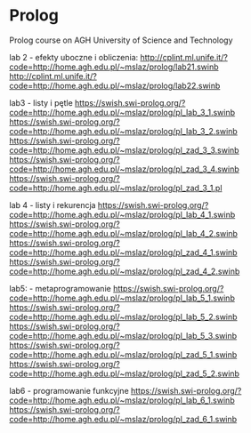 # Prolog
Prolog course on AGH University of Science and Technology

lab 2 - efekty uboczne i obliczenia:
http://cplint.ml.unife.it/?code=http://home.agh.edu.pl/~mslaz/prolog/lab21.swinb
http://cplint.ml.unife.it/?code=http://home.agh.edu.pl/~mslaz/prolog/lab22.swinb

lab3 - listy i pętle
https://swish.swi-prolog.org/?code=http://home.agh.edu.pl/~mslaz/prolog/pl_lab_3_1.swinb
https://swish.swi-prolog.org/?code=http://home.agh.edu.pl/~mslaz/prolog/pl_lab_3_2.swinb
https://swish.swi-prolog.org/?code=http://home.agh.edu.pl/~mslaz/prolog/pl_zad_3_3.swinb
https://swish.swi-prolog.org/?code=http://home.agh.edu.pl/~mslaz/prolog/pl_zad_3_4.swinb
https://swish.swi-prolog.org/?code=http://home.agh.edu.pl/~mslaz/prolog/pl_zad_3_1.pl

lab 4 - listy i rekurencja
https://swish.swi-prolog.org/?code=http://home.agh.edu.pl/~mslaz/prolog/pl_lab_4_1.swinb
https://swish.swi-prolog.org/?code=http://home.agh.edu.pl/~mslaz/prolog/pl_lab_4_2.swinb
https://swish.swi-prolog.org/?code=http://home.agh.edu.pl/~mslaz/prolog/pl_zad_4_1.swinb
https://swish.swi-prolog.org/?code=http://home.agh.edu.pl/~mslaz/prolog/pl_zad_4_2.swinb

lab5: - metaprogramowanie
https://swish.swi-prolog.org/?code=http://home.agh.edu.pl/~mslaz/prolog/pl_lab_5_1.swinb
https://swish.swi-prolog.org/?code=http://home.agh.edu.pl/~mslaz/prolog/pl_lab_5_2.swinb
https://swish.swi-prolog.org/?code=http://home.agh.edu.pl/~mslaz/prolog/pl_lab_5_3.swinb
https://swish.swi-prolog.org/?code=http://home.agh.edu.pl/~mslaz/prolog/pl_zad_5_1.swinb
https://swish.swi-prolog.org/?code=http://home.agh.edu.pl/~mslaz/prolog/pl_zad_5_2.swinb

lab6 - programowanie funkcyjne
https://swish.swi-prolog.org/?code=http://home.agh.edu.pl/~mslaz/prolog/pl_lab_6_1.swinb
https://swish.swi-prolog.org/?code=http://home.agh.edu.pl/~mslaz/prolog/pl_zad_6_1.swinb
